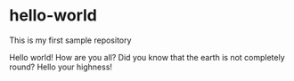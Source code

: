 # hello-world
This is my first sample repository

Hello world! How are you all? Did you know that the earth is not completely round?
Hello your highness!
